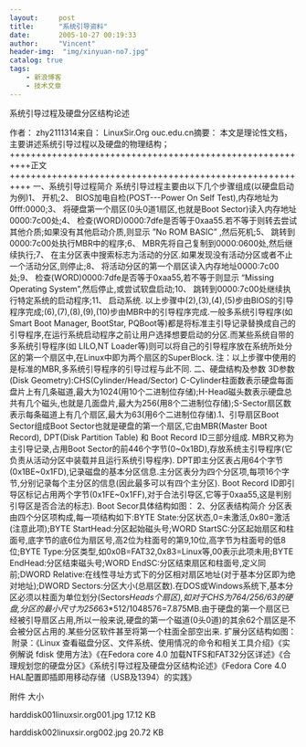 ```yaml
---
layout:     post
title:      "系统引导资料"
date:       2005-10-27 00:19:33
author:     "Vincent"
header-img:  "img/xinyuan-no7.jpg"
catalog: true
tags:
    - 新浪博客
    - 技术文章
---
```




系统引导过程及硬盘分区结构论述


作者： zhy2111314来自： LinuxSir.Org ouc.edu.cn摘要： 本文是理论性文档，主要讲述系统引导过程以及硬盘的物理结构；
++++++++++++++++++++++++++++++++++++++++++++++++++++++++++正文++++++++++++++++++++++++++++++++++++++++++++++++++++++++++
一、系统引导过程简介
系统引导过程主要由以下几个步骤组成(以硬盘启动为例)1、 开机;2、 BIOS加电自检(POST---Power On Self Test),内存地址为0fff:0000;3、 将硬盘第一个扇区(0头0道1扇区,也就是Boot Sector)读入内存地址0000:7c00处;4、 检查(WORD)0000:7dfe是否等于0xaa55.若不等于则转去尝试其他介质;如果没有其他启动介质,则显示 ”No ROM BASIC” ,然后死机;5、 跳转到0000:7c00处执行MBR中的程序;6、 MBR先将自己复制到0000:0600处,然后继续执行;7、 在主分区表中搜索标志为活动的分区.如果发现没有活动分区或者不止一个活动分区,则停止;8、 将活动分区的第一个扇区读入内存地址0000:7c00处;9、 检查(WORD)0000:7dfe是否等于0xaa55,若不等于则显示 “Missing Operating System”,然后停止,或尝试软盘启动;10、 跳转到0000:7c00处继续执行特定系统的启动程序;11、 启动系统.
以上步骤中(2),(3),(4),(5)步由BIOS的引导程序完成;(6),(7),(8),(9),(10)步由MBR中的引导程序完成.一般多系统引导程序(如Smart Boot Manager, BootStar, PQBoot等)都是将标准主引导记录替换成自己的引导程序,在运行系统启动程序之前让用户选择想要启动的分区.而某些系统自带的多系统引导程序(如 LILO,NT Loader等)则可以将自己的引导程序放在系统所处分区的第一个扇区中,在Linux中即为两个扇区的SuperBlock.
注：以上步骤中使用的是标准的MBR,多系统引导程序的引导过程与此不同.
二、硬盘结构及参数
3D参数(Disk Geometry):CHS(Cylinder/Head/Sector) C-Cylinder柱面数表示硬盘每面盘片上有几条磁道,最大为1024(用10个二进制位存储);H-Head磁头数表示硬盘总共有几个磁头,也就是几面盘片,最大为256(用8个二进制位存储);S-Sector扇区数表示每条磁道上有几个扇区,最大为63(用6个二进制位存储).1、引导扇区Boot Sector组成Boot Sector也就是硬盘的第一个扇区,它由MBR(Master Boot Record), DPT(Disk Partition Table) 和 Boot Record ID三部分组成. MBR又称为主引导记录,占用Boot Sector的前446个字节(0~0x1BD),存放系统主引导程序(它负责从活动分区中装载并且运行系统引导程序). DPT即主分区表占用64个字节(0x1BE~0x1FD),记录磁盘的基本分区信息.主分区表分为四个分区项,每项16个字节,分别记录每个主分区的信息(因此最多可以有四个主分区). Boot Record ID即引导区标记占用两个字节(0x1FE~0x1FF),对于合法引导区,它等于0xaa55,这是判别引导区是否合法的标志). 
Boot Secor具体结构如图：
<img>2、分区表结构简介
分区表由四个分区项构成,每一项结构如下:BYTE State:分区状态,0=未激活,0x80=激活(注意此项);BYTE StartHead:分区起始磁头号;WORD StartSC:分区起始扇区和柱面号,底字节的底6位为扇区号,高2位为柱面号的第9,10位,高字节为柱面号的低8位;BYTE Type:分区类型,如0x0B=FAT32,0x83=Linux等,00表示此项未用;BYTE EndHead:分区结束磁头号;WORD EndSC:分区结束扇区和柱面号,定义同前;DWORD Relative:在线性寻址方式下的分区相对扇区地址(对于基本分区即为绝对地址);DWORD Sectors:分区大小(总扇区数).在DOS或Windows系统下,基本分区必须以柱面为单位划分(Sectors*Heads个扇区),如对于CHS为764/256/63的硬盘,分区的最小尺寸为256*63*512/1048576=7.875MB.由于硬盘的第一个扇区已经被引导扇区占用,所以一般来说,硬盘的第一个磁道(0头0道)的其余62个扇区是不会被分区占用的.某些分区软件甚至将第一个柱面全部空出来.
扩展分区结构如图： 
<img>
附录：《Linux 查看磁盘分区、文件系统、使用情况的命令和相关工具介绍》《实例解说 fdisk 使用方法》《在Fedora core 4.0 加载NTFS和FAT32分区详述》《合理规划您的硬盘分区》《系统引导过程及硬盘分区结构论述》《Fedora Core 4.0 HAL配置即插即用移动存储（USB及1394）的实践》



附件
大小

harddisk001linuxsir.org001.jpg
17.12 KB

harddisk002linuxsir.org002.jpg
20.72 KB




